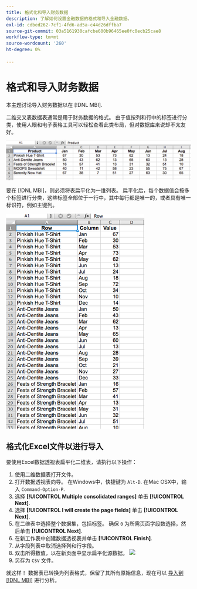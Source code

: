 ```yaml
---
title: 格式化和导入财务数据
description: 了解如何设置金融数据的格式和导入金融数据。
exl-id: cdbed262-7cf1-4fd6-ad5a-c44d26dffba7
source-git-commit: 03a5161930cafcbe600b96465ee0fc0ecb25cae8
workflow-type: tm+mt
source-wordcount: '260'
ht-degree: 0%

---
```


# 格式和导入财务数据

本主题讨论导入财务数据以在 [!DNL MBI].

二维交叉表数据表通常是用于财务数据的格式。 由于值按列和行中的标签进行分类，使用人眼和电子表格工具可以轻松查看此类布局，但对数据库来说却不太友好。

![](../../mbi/assets/crosstab.png)

要在 [!DNL MBI]，则必须将表扁平化为一维列表。 扁平化后，每个数据值会按多个标签进行分类，这些标签全部位于一行中，其中每行都是唯一的，或者具有唯一标识符，例如主键列。

![](../../mbi/assets/flattened.png)

## 格式化Excel文件以进行导入

要使用Excel数据透视表扁平化二维表，请执行以下操作：

1. 使用二维数据表打开文件。
1. 打开数据透视表向导。 在Windows中，快捷键为 `Alt-D`. 在Mac OSX中，输入 `Command-Option-P`.
1. 选择 **[!UICONTROL Multiple consolidated ranges]** 单击 **[!UICONTROL Next]**.
1. 选择 **[!UICONTROL I will create the page fields]** 单击 **[!UICONTROL Next]**.
1. 在二维表中选择整个数据集，包括标签。 确保 `0` 为所需页面字段数选择，然后单击 **[!UICONTROL Next]**.
1. 在新工作表中创建数据透视表并单击 **[!UICONTROL Finish]**.
1. 从字段列表中取消选择列和行字段。
1. 双击所得数值，以在新页面中显示扁平化源数据。
   ![](../../mbi/assets/pivot-table-double-click.png)
1. 另存为 `CSV` 文件。

就这样！ 数据表已转换为列表格式，保留了其所有原始信息，现在可以 [导入到 [!DNL MBI]](../data-analyst/importing-data/connecting-data/using-file-uploader.md) 进行分析。
